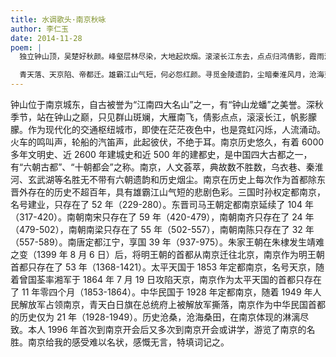 ```yaml
---
title: 水调歌头·南京秋咏
author: 李仁玉
date: 2014-11-28
poem: |
  独立钟山顶，吴楚好秋颜。峰壑层林尽染，大地起炊烟。滚滚长江东去，点点归鸿倩影，霞雨洒江天。江笛嘶长夜，蜩沸夜无眠。

  青天落、天京陷、帝都迁。雄霸江山气短，何必怨红颜。寻觅金陵遗韵，尘暗秦淮风月，沧海变桑田。天地有情老，感慨也无言。
---
```


钟山位于南京城东，自古被誉为“江南四大名山”之一，有“钟山龙蟠”之美誉。深秋季节，站在钟山之巅，只见群山斑斓，大雁南飞，倩影点点，滚滚长江，帆影朦朦。作为现代化的交通枢纽城市，即使在茫茫夜色中，也是霓虹闪烁，人流涌动。火车的鸣叫声，轮船的汽笛声，此起彼伏，不绝于耳。南京历史悠久，有着 6000 多年文明史、近 2600 年建城史和近 500 年的建都史，是中国四大古都之一，有“六朝古都”、“十朝都会”之称。南京，人文荟萃，典故数不胜数，乌衣巷、秦淮河、玄武湖等名胜无不带有六朝遗韵和历史烟尘。南京在历史上每次作为首都除东晋外存在的历史不超百年，具有雄霸江山气短的悲剧色彩。三国时孙权定都南京，名号建业，只存在了 52 年（229-280）。东晋司马王朝定都南京延续了 104 年（317-420）。南朝南宋只存在了 59 年（420-479），南朝南齐只存在了 24 年（479-502），南朝南梁只存在了 55 年（502-557），南朝南陈只存在了 32 年（557-589）。南唐定都江宁，享国 39 年（937-975）。朱家王朝在朱棣发生靖难之变（1399 年 8 月 6 日）后，将明王朝的首都从南京迁往北京，南京作为明王朝首都只存在了 53 年（1368-1421）。太平天国于 1853 年定都南京，名号天京，随着曾国荃率湘军于 1864 年 7 月 19 日攻陷天京，南京作为太平天国的首都只存在了 11 年零四个月（1853-1864）。中华民国于 1928 年定都南京，随着 1949 年人民解放军占领南京，青天白日旗在总统府上被解放军撕落，南京作为中华民国首都的历史仅为 21 年（1928-1949）。历史沧桑，沧海桑田，在南京体现的淋漓尽致。本人 1996 年首次到南京开会后又多次到南京开会或讲学，游览了南京的名胜。南京给我的感受难以名状，感慨无言，特填词记之。
